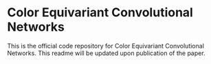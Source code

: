 # Color Equivariant Convolutional Networks

This is the official code repository for Color Equivariant Convolutional Networks. This readme will be updated upon publication of the paper.